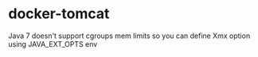 # docker-tomcat

Java 7 doesn't support cgroups mem limits so you can define Xmx option using JAVA_EXT_OPTS env 
